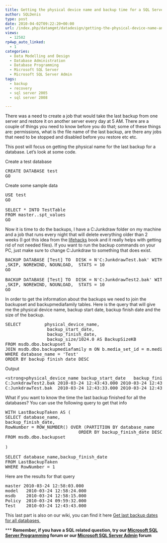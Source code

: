 ```yaml
---
title: Getting the physical device name and backup time for a SQL Server database
author: SQLDenis
type: post
date: 2010-04-02T09:22:20+00:00
url: /index.php/datamgmt/datadesign/getting-the-physical-device-name-and-bac/
views:
  - 12582
rp4wp_auto_linked:
  - 1
categories:
  - Data Modelling and Design
  - Database Administration
  - Database Programming
  - Microsoft SQL Server
  - Microsoft SQL Server Admin
tags:
  - backup
  - recovery
  - sql server 2005
  - sql server 2008

---
```

There was a need to create a job that would take the last backup from one server and restore it on another server every day at 5 AM. There are a couple of things you need to know before you do that; some of these things are: permissions, what is the file name of the last backup, are there any jobs that need to be stopped and disabled before you restore etc etc.

This post will focus on getting the physical name for the last backup for a database. Let&#8217;s look at some code.

Create a test database

<pre>CREATE DATABASE test
GO</pre>

Create some sample data

<pre>USE test
GO

SELECT * INTO TestTable
FROM master..spt_values
GO</pre>

Now it is time to do the backups, I have a C:Junkdraw folder on my machine and a job that runs every night that will delete everything older than 2 weeks (I got this idea from the [lifehacks][1] book and it really helps with getting rid of not needed files). If you want to run the backup commands on your PC, just make sure to change C:Junkdraw to something that does exist.

<pre>BACKUP DATABASE [Test] TO  DISK = N'C:JunkdrawTest.bak' WITH NOFORMAT, NOINIT
,SKIP, NOREWIND, NOUNLOAD,  STATS = 10
GO

BACKUP DATABASE [Test] TO  DISK = N'C:JunkdrawTest2.bak' WITH NOFORMAT, NOINIT
,SKIP, NOREWIND, NOUNLOAD,  STATS = 10
GO</pre>

In order to get the information about the backups we need to join the backupset and backupmediafamily tables. Here is the query that will give me the physical device name, backup start date, backup finish date and the size of the backup.

<pre>SELECT			physical_device_name,
				backup_start_date,
				backup_finish_date,
				backup_size/1024.0 AS BackupSizeKB
FROM msdb.dbo.backupset b
JOIN msdb.dbo.backupmediafamily m ON b.media_set_id = m.media_set_id
WHERE database_name = 'Test'
ORDER BY backup_finish_date DESC</pre>

Output

<pre>&lt;strong&gt;physical_device_name	backup_start_date	backup_finish_date	BackupSizeKB&lt;/strong&gt;
C:JunkdrawTest2.bak	2010-03-24 12:43:43.000	2010-03-24 12:43:43.000	1483.000000
C:JunkdrawTest.bak	2010-03-24 12:43:33.000	2010-03-24 12:43:33.000	1482.000000</pre>

What if you want to know the time the last backup finished for all the databases? You can use the following query to get that info

<pre>WITH LastBackupTaken AS (
SELECT database_name,
backup_finish_date,
RowNumber = ROW_NUMBER() OVER (PARTITION BY database_name 
							ORDER BY backup_finish_date DESC)
FROM msdb.dbo.backupset 

)

SELECT database_name,backup_finish_date 
FROM LastBackupTaken
WHERE RowNumber = 1</pre>

Here are the results for that query

<pre>master	2010-03-24 12:58:03.000
model	2010-03-24 12:58:24.000
msdb	2010-03-24 12:58:15.000
Policy	2010-03-24 09:59:32.000
Test	2010-03-24 12:43:43.000</pre>

This last part is also on our wiki, you can find it here [Get last backup dates for all databases &#8206;][2]

\*** **Remember, if you have a SQL related question, try our [Microsoft SQL Server Programming][3] forum or our [Microsoft SQL Server Admin][4] forum**<ins></ins>

 [1]: http://www.amazon.com/gp/product/0470238364?ie=UTF8&tag=sql08-20&linkCode=as2&camp=1789&creative=390957&creativeASIN=0470238364
 [2]: http://wiki.ltd.local/index.php/Get_last_backup_dates_for_all_databases
 [3]: http://forum.lessthandot.com/viewforum.php?f=17
 [4]: http://forum.lessthandot.com/viewforum.php?f=22